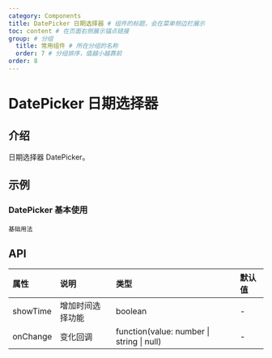 ```yaml
---
category: Components
title: DatePicker 日期选择器 # 组件的标题，会在菜单侧边栏展示
toc: content # 在页面右侧展示锚点链接
group: # 分组
  title: 常用组件 # 所在分组的名称
  order: 7 # 分组排序，值越小越靠前
order: 8    
---
```


# DatePicker 日期选择器

## 介绍

日期选择器 DatePicker。

## 示例 


### DatePicker 基本使用
<!-- 可以通过code加载示例代码，dumi会帮我们做解析 -->
<code src="./demo/DatePicker.tsx">基础用法</code>


## API

<!-- 会生成API表格 -->
| 属性 | 说明 |类型 | 默认值 |
| :---- | :---------------------- | :-------- | :---- |
| showTime | 增加时间选择功能 |boolean|  -  |
| onChange | 变化回调 | function(value: number \| string \| null) | - |

